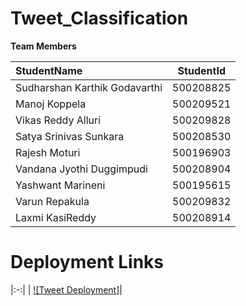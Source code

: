 # Tweet_Classification


**Team Members**

| StudentName | StudentId |
|    :---    |    :----:   |
| Sudharshan Karthik Godavarthi | 500208825 | 
| Manoj Koppela | 500209521   | 
| Vikas Reddy Alluri   | 500209828 |
| Satya Srinivas Sunkara |500208530 |
| Rajesh Moturi | 500196903 |
| Vandana Jyothi Duggimpudi | 500208904 |
| Yashwant Marineni      | 500195615 |
| Varun Repakula | 500209832 |
| Laxmi KasiReddy | 500208914 |


# Deployment Links
|:-:|
| [![Tweet Deployment]](https://sampledeploymentpython.onrender.com/)|

